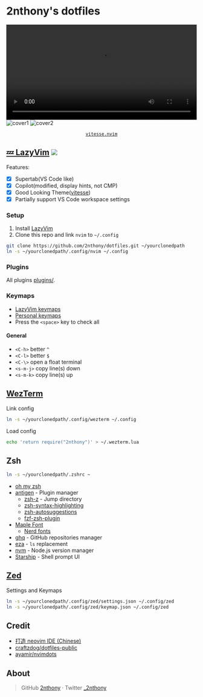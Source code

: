 # 2nthony's dotfiles

<video src="https://user-images.githubusercontent.com/19513289/219951812-42953edf-2ab2-43d9-91fa-7bb546c3006c.mp4" width="100%"></video>
![cover1](https://cdn.jsdelivr.net/gh/2nthony/statics@main/uPic/Xnip2022-08-11_10-37-20y0XQlQ.jpg)
![cover2](https://cdn.jsdelivr.net/gh/2nthony/statics@main/uPic/Xnip2023-01-18_20-41-19mxUvCj.jpg)

<p align="center">
  <sub>
    <samp>
      <a href="https://github.com/2nthony/vitesse.nvim">vitesse.nvim</a>
    </samp>
  </sub>
</p>

## [💤 LazyVim](https://lazyvim.org) ![](https://img.shields.io/badge/-0.10.x-29BC9B)

Features:

- [x] Supertab(VS Code like)
- [x] Copilot(modified, display hints, not CMP)
- [x] Good Looking Theme([vitesse](https://github.com/2nthony/vitesse.nvim))
- [x] Partially support VS Code workspace settings

### Setup

1. Install [LazyVim](https://www.lazyvim.org/installation)
2. Clone this repo and link `nvim` to `~/.config`

```bash
git clone https://github.com/2nthony/dotfiles.git ~/yourclonedpath
ln -s ~/yourclonedpath/.config/nvim ~/.config
```

### Plugins

All plugins [plugins/](.config/nvim/lua/plugins).

### Keymaps

- [LazyVim keymaps](https://www.lazyvim.org/keymaps)
- [Personal keymaps](.config/nvim/lua/keymaps.lua)
- Press the `<space>` key to check all

#### General

- `<C-h>` better `^`
- `<C-l>` better `$`
- `<C-\>` open a float terminal
- `<s-m-j>` copy line(s) down
- `<s-m-k>` copy line(s) up

## [WezTerm](https://wezfurlong.org/wezterm/)

Link config

```bash
ln -s ~/yourclonedpath/.config/wezterm ~/.config
```

Load config

```bash
echo 'return require("2nthony")' > ~/.wezterm.lua
```

## Zsh

```bash
ln -s ~/yourclonedpath/.zshrc ~
```

- [oh my zsh](https://ohmyz.sh)
- [antigen](https://github.com/zsh-users/antigen) - Plugin manager
  - [zsh-z](https://github.com/agkozak/zsh-z) - Jump directory
  - [zsh-syntax-highlighting](https://github.com/zsh-users/zsh-syntax-highlighting)
  - [zsh-autosuggestions](https://github.com/zsh-users/zsh-autosuggestions)
  - [fzf-zsh-plugin](https://github.com/unixorn/fzf-zsh-plugin#antigen)
- [Maple Font](https://github.com/subframe7536/maple-font)
  - [Nerd fonts](https://github.com/ryanoasis/nerd-fonts)
- [ghq](https://github.com/2nthony/ghq) - GitHub repositories manager
- [eza](https://github.com/eza-community/eza) - `ls` replacement
- [nvm](https://github.com/nvm-sh/nvm) - Node.js version manager
- [Starship](https://starship.rs) - Shell prompt UI

## [Zed](https://github.com/zed-industries/zed)

Settings and Keymaps

```bash
ln -s ~/yourclonedpath/.config/zed/settings.json ~/.config/zed
ln -s ~/yourclonedpath/.config/zed/keymap.json ~/.config/zed
```

## Credit

- [打造 neovim IDE (Chinese)](https://www.bilibili.com/video/BV1WY411P736/?spm_id_from=333.788)
- [craftzdog/dotfiles-public](https://github.com/craftzdog/dotfiles-public)
- [ayamir/nvimdots](https://github.com/ayamir/nvimdots)

## About

> GitHub [2nthony](https://github.com/2nthony) · Twitter [\_2nthony](https://twitter.com/_2nthony)
